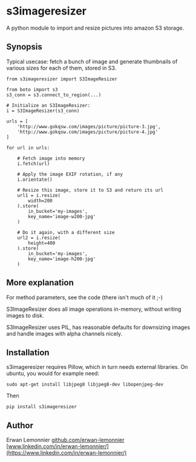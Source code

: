 # s3imageresizer

A python module to import and resize pictures into amazon S3 storage.

## Synopsis

Typical usecase: fetch a bunch of image and generate thumbnails of various
sizes for each of them, stored in S3.

```
from s3imageresizer import S3ImageResizer

from boto import s3
s3_conn = s3.connect_to_region(...)

# Initialize an S3ImageResizer:
i = S3ImageResizer(s3_conn)

urls = [
    'http://www.gokqsw.com/images/picture/picture-3.jpg',
    'http://www.gokqsw.com/images/picture/picture-4.jpg'
]

for url in urls:

    # Fetch image into memory
    i.fetch(url)

    # Apply the image EXIF rotation, if any
    i.orientate()

    # Resize this image, store it to S3 and return its url
    url1 = i.resize(
        width=200
    ).store(
        in_bucket='my-images',
        key_name='image-w200-jpg'
    )

    # Do it again, with a different size
    url2 = i.resize(
        height=400
    ).store(
        in_bucket='my-images',
        key_name='image-h200-jpg'
    )
```

## More explanation

For method parameters, see the code (there isn't much of it ;-)

S3ImageResizer does all image operations in-memory, without writing images to
disk.

S3ImageResizer uses PIL, has reasonable defaults for downsizing images and
handle images with alpha channels nicely.

## Installation

s3imageresizer requires Pillow, which in turn needs external libraries.
On ubuntu, you would for example need:

```
sudo apt-get install libjpeg8 libjpeg8-dev libopenjpeg-dev
```

Then

```
pip install s3imageresizer
```

## Author

Erwan Lemonnier
[github.com/erwan-lemonnier](https://github.com/erwan-lemonnier)
[www.linkedin.com/in/erwan-lemonnier/](https://www.linkedin.com/in/erwan-lemonnier/)